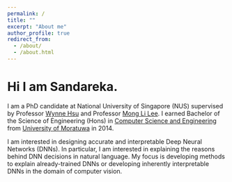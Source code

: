 ```yaml
---
permalink: /
title: ""
excerpt: "About me"
author_profile: true
redirect_from: 
  - /about/
  - /about.html
---
```

# Hi I am Sandareka.

I am a PhD candidate at National University of Singapore (NUS) supervised by Professor [Wynne Hsu](https://www.comp.nus.edu.sg/~whsu/) and Professor [Mong Li Lee](https://www.comp.nus.edu.sg/~leeml/). I earned Bachelor of the Science of Engineering (Hons) in [Computer Science and Engineering](http://www.cse.mrt.ac.lk/) from [University of Moratuwa](https://uom.lk/) in 2014.

I am interested in designing accurate and interpretable Deep Neural Networks (DNNs). In particular, I am interested in explaining the reasons behind DNN decisions in natural language. My focus is developing methods to explain already-trained DNNs or developing inherently interpretable DNNs in the domain of computer vision. 


